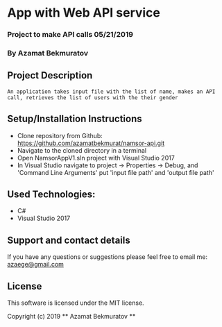 # App with Web API service

### Project to make API calls 05/21/2019

### By Azamat Bekmuratov

## Project Description

    An application takes input file with the list of name, makes an API call, retrieves the list of users with the their gender

## Setup/Installation Instructions

- Clone repository from Github: https://github.com/azamatbekmurat/namsor-api.git
- Navigate to the cloned directory in a terminal
- Open NamsorAppV1.sln project with Visual Studio 2017
- In Visual Studio navigate to project -> Properties -> Debug, and 'Command Line Arguments' put 'input file path' and 'output file path'

## Used Technologies:

- C#
- Visual Studio 2017

## Support and contact details

If you have any questions or suggestions please feel free to email me: azaege@gmail.com

## License

This software is licensed under the MIT license.

Copyright (c) 2019 ** Azamat Bekmuratov **